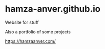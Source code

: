 # hamza-anver.github.io
Website for stuff 

Also a portfolio of some projects

https://hamzaanver.com/
